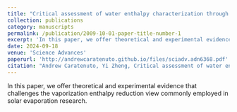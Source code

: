 ```yaml
---
title: "Critical assessment of water enthalpy characterization through dark environment evaporation"
collection: publications
category: manuscripts
permalink: /publication/2009-10-01-paper-title-number-1
excerpt: 'In this paper, we offer theoretical and experimental evidence that challenges the vaporization enthalpy reduction view commonly employed in solar evaporation research.'
date: 2024-09-18
venue: 'Science Advances'
paperurl: 'http://andrewcaratenuto.github.io/files/sciadv.adn6368.pdf'
citation: "Andrew Caratenuto, Yi Zheng, Critical assessment of water enthalpy characterization through dark environment evaporation. <i>Sci. Adv.</i> 10, eadn6368 (2024)."
---
```


In this paper, we offer theoretical and experimental evidence that challenges the vaporization enthalpy reduction view commonly employed in solar evaporation research.
